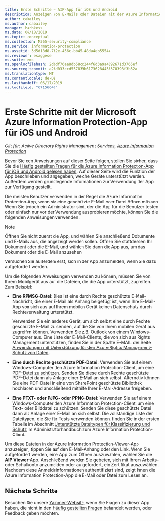 ```yaml
---
title: Erste Schritte – AIP-App für iOS und Android
description: Anzeigen von E-Mails oder Dateien mit der Azure Information Protection-App für iOS und Android
author: cabailey
ms.author: cabailey
manager: barbkess
ms.date: 06/18/2019
ms.topic: conceptual
ms.collection: M365-security-compliance
ms.service: information-protection
ms.assetid: 3d5d18d8-7b2e-456c-bb45-48da4eb55544
ms.reviewer: esaggese
ms.suite: ems
ms.openlocfilehash: 2d6df76aa8db58cc244f6d3a9a4192671d3765ef
ms.sourcegitcommit: a26d033ccd557839b61736284456370393f3b52a
ms.translationtype: MT
ms.contentlocale: de-DE
ms.lasthandoff: 06/17/2019
ms.locfileid: "67156647"
---
```

# <a name="get-started-with-the-microsoft-azure-information-protection-app-for-ios-and-android"></a>Erste Schritte mit der Microsoft Azure Information Protection-App für iOS und Android

*Gilt für: Active Directory Rights Management Services, [Azure Information Protection](https://azure.microsoft.com/pricing/details/information-protection)*

Bevor Sie den Anweisungen auf dieser Seite folgen, stellen Sie sicher, dass Sie die [Häufig gestellten Fragen für die Azure Information Protection-App für iOS und Android gelesen haben](mobile-app-faq.md). Auf dieser Seite wird die Funktion der App beschrieben und angegeben, welche Geräte unterstützt werden. Außerdem werden grundlegende Informationen zur Verwendung der App zur Verfügung gestellt.

Die meisten Benutzer verwenden in der Regel die Azure Information Protection-App, wenn sie eine geschützte E-Mail oder Datei öffnen müssen. Wenn Sie jedoch ein Administrator sind, der die App für die Benutzer testen oder einfach nur vor der Verwendung ausprobieren möchte, können Sie die folgenden Anweisungen verwenden.

> [!NOTE]
> Öffnen Sie nicht zuerst die App, und wählen Sie anschließend Dokumente und E-Mails aus, die angezeigt werden sollen. Öffnen Sie stattdessen Ihr Dokument oder die E-Mail, und wählen Sie dann die App aus, um das Dokument oder die E-Mail anzusehen.
>
> Versuchen Sie außerdem erst, sich in der App anzumelden, wenn Sie dazu aufgefordert werden.

Um die folgenden Anweisungen verwenden zu können, müssen Sie von Ihrem Mobilgerät aus auf die Dateien, die die App unterstützt, zugreifen. Zum Beispiel:

- **Eine RPMSG-Datei**: Dies ist eine durch Rechte geschützte E-Mail-Nachricht, die einer E-Mail als Anhang beigefügt ist, wenn Ihre E-Mail-App von sich aus auf Ihrem mobilen Gerät keinen Datenschutz durch Rechteverwaltung unterstützt. 
    
    Verwenden Sie ein anderes Gerät, um sich selbst eine durch Rechte geschützte E-Mail zu senden, auf die Sie von Ihrem mobilen Gerät aus zugreifen können. Verwenden Sie z.B. Outlook von einem Windows-Computer aus. Eine Liste der E-Mail-Clients, die von sich aus Rights Management unterstützen, finden Sie in der Spalte E-MAIL der Seite [Anwendungen mit Unterstützung für den Azure Rights Management-Schutz von Daten](../requirements-applications.md).

- **Eine durch Rechte geschützte PDF-Datei**: Verwenden Sie auf einem Windows-Computer den Azure Information Protection-Client, um eine [PDF-Datei zu schützen](client-classify-protect.md). Senden Sie diese durch Rechte geschützte PDF-Datei dann als Anlage einer E-Mail an sich selbst. Alternativ können Sie eine PDF-Datei in eine von SharePoint geschützte Bibliothek hochladen und anschließend mithilfe Ihrer E-Mail-Adresse freigeben.

- **Eine PTXT- oder PJPG- oder PPNG-Datei**: Verwenden Sie auf einem Windows-Computer den Azure Information Protection-Client, um eine Text- oder Bilddatei zu schützen. Senden Sie diese geschützte Datei dann als Anlage einer E-Mail an sich selbst. Die vollständige Liste der Dateitypen, die Sie für Tests verwenden können, finden Sie in der ersten Tabelle im Abschnitt [Unterstützte Dateitypen für Klassifizierung und Schutz](client-admin-guide-file-types.md#supported-file-types-for-classification-and-protection) im Administratorhandbuch zum Azure Information Protection-Client. 

Um diese Dateien in der Azure Information Protection-Viewer-App anzuzeigen, tippen Sie auf den E-Mail-Anhang oder den Link. Wenn Sie aufgefordert werden, eine App zum Öffnen auszuwählen, wählen Sie die **AIP Viewer**-App. Anschließend werden Sie gebeten, sich mit Ihrem Arbeits- oder Schulkonto anzumelden oder aufgefordert, ein Zertifikat auszuwählen. Nachdem diese Anmeldeinformationen authentifiziert sind, zeigt Ihnen die Azure Information Protection-App die E-Mail oder Datei zum Lesen an.

## <a name="next-steps"></a>Nächste Schritte

Besuchen Sie unsere [Yammer-Website](https://www.yammer.com/AskIPTeam), wenn Sie Fragen zu dieser App haben, die nicht in den [Häufig gestellten Fragen](mobile-app-faq.md) behandelt werden, oder Feedback geben möchten.
